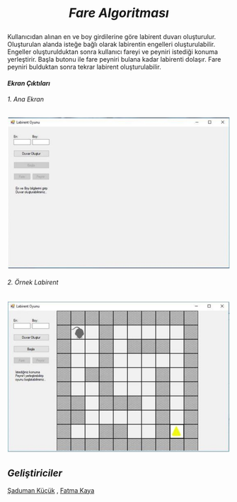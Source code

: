 # <p align="center"> *Fare Algoritması*</p>
Kullanıcıdan alınan en ve boy girdilerine göre labirent duvarı oluşturulur.
Oluşturulan alanda isteğe bağlı olarak labirentin engelleri oluşturulabilir. 
Engeller oluşturulduktan sonra kullanıcı fareyi ve peyniri istediği konuma yerleştirir. 
Başla butonu ile fare peyniri bulana kadar labirenti dolaşır.
Fare peyniri bulduktan sonra tekrar labirent oluşturulabilir.
#### *Ekran Çıktıları*
###### *1. Ana Ekran*
![AnaEkran](https://github.com/FatmaKaya/Fare-Algoritmasi/blob/master/images/AnaEkran.JPG)
###### *2. Örnek Labirent*
![ornek](https://github.com/FatmaKaya/Fare-Algoritmasi/blob/master/images/ornek.JPG)

## *Geliştiriciler*
[Şaduman Küçük](https://github.com/sadumankucuk) , [Fatma Kaya](https://github.com/FatmaKaya)

